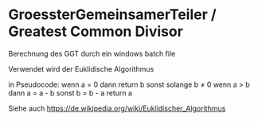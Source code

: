 # GroessterGemeinsamerTeiler / Greatest Common Divisor
Berechnung des GGT durch ein windows batch file

Verwendet wird der Euklidische Algorithmus

in Pseudocode:
wenn a = 0
dann return b
sonst solange b ≠ 0
wenn a > b
dann a = a - b
sonst b = b - a
return a

Siehe auch 
https://de.wikipedia.org/wiki/Euklidischer_Algorithmus
